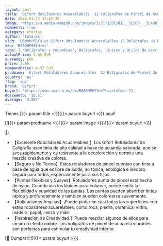 ```yaml
---
layout: post
title: 'Gifort Rotuladores Acuarelables  12 Bolígrafos de Pincel de Acuarela  Rotuladores Punta Pincel de Nylon Flexibles para Colorear Caligrafía Dibujo Toma de Notas'
date: 2022-01-27 17:10:36
image: 'https://m.media-amazon.com/images/I/51f1SBlyO1L._SL500_._SL400_.jpg'
comments: true
category: ofertas
author: 'tole.es'
slug: 'B08DHP69YH-es Gifort Rotuladores Acuarelables 12 Bolígrafos de Pincel de...'
sku: 'B08DHP69YH-es'
tags: [ 'Bolígrafos y recambios','Bolígrafos, lápices y útiles de escritura','Oficina y papelería','Rotuladores de punta fina','bolígrafos','colorear','gifort','rotuladores', ]
actualPrice: 3.65 EUR
currency: EUR
price: 3.65
comparePrice: 4.32 EUR
prodname: 'Gifort Rotuladores Acuarelables  12 Bolígrafos de Pincel de Acuarela  Rotuladores Punta Pincel de Nylon Flexibles para Colorear Caligrafía Dibujo Toma de Notas'
country: 'es'
flag: '🇪🇸'
brand: 'Gifort'
buyurl: 'https://www.amazon.es/dp/B08DHP69YH/?tag=tolees-21'
descuento: '15.51'
average: '3.895'
---
```


Tienes [{{< param title >}}]({{< param buyurl >}}) aqui!

[![{{< param prodname >}}]({{< param image >}})]({{< param buyurl >}})

🔎:

- 【Excelente Rotuladores Acuarelables,】Los Gifort Rotuladores de Caligrafía usan tinta de alta calidad a base de acuarela saturada, que se seca rápidamente y es resistente a la decoloración y permite una mezcla creativa de colores.
- 【Seguro y No Tóxico】Estos rotuladores de pincel cuentan con tinta a base de agua que es libre de ácido, no tóxica, ecológica e inodoro, segura para todos, especialmente para sus hijos.
- 【Puntas Flexibles y Suaves】Rotuladores punta de pincel está hecha de nylon. Cuando usa los lápices para colorear, puede sentir la flexibilidad y suavidad de las puntas. Las puntas pueden absorber tintas rápida y profundamente y también pueden colorearse suavemente.
- 【Aplicaciones Amplias】¡Puede pintar en casi todas las superficies con estos rotuladores acuarelables, como roca, piedra, cerámica, vidrio, madera, papel, lienzo y más!
- 【Inspiración de Creatividad 】Puede mezclar algunos de ellos para crear un efecto ombre. Los bolígrafos de pincel de acuarela vibrantes son perfectas para estimular tu creatividad interior.

[🛒 Comprar!!!]({{< param buyurl >}})
